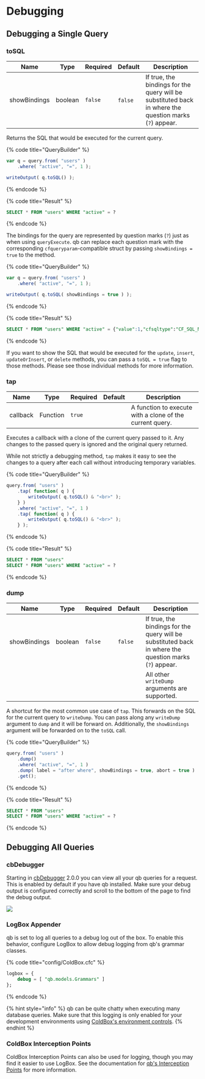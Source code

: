 # Debugging

## Debugging a Single Query

### toSQL

| Name         | Type    | Required | Default  | Description                                                                                            |
| ------------ | ------- | -------- | -------- | ------------------------------------------------------------------------------------------------------ |
| showBindings | boolean | `false`  | ​`false` | If true, the bindings for the query will be substituted back in where the question marks (`?`) appear. |

Returns the SQL that would be executed for the current query.

{% code title="QueryBuilder" %}
```javascript
var q = query.from( "users" )
    .where( "active", "=", 1 );

writeOutput( q.toSQL() );
```
{% endcode %}

{% code title="Result" %}
```sql
SELECT * FROM "users" WHERE "active" = ?
```
{% endcode %}

The bindings for the query are represented by question marks (`?`) just as when using `queryExecute`.  qb can replace each question mark with the corresponding `cfqueryparam`-compatible struct by passing `showBindings = true` to the method.

{% code title="QueryBuilder" %}
```javascript
var q = query.from( "users" )
    .where( "active", "=", 1 );

writeOutput( q.toSQL( showBindings = true ) );
```
{% endcode %}

{% code title="Result" %}
```sql
SELECT * FROM "users" WHERE "active" = {"value":1,"cfsqltype":"CF_SQL_NUMERIC","null":false}
```
{% endcode %}

If you want to show the SQL that would be executed for the `update`, `insert`, `updateOrInsert`, or `delete` methods, you can pass a `toSQL = true` flag to those methods.  Please see those individual methods for more information.

### tap

| Name     | Type     | Required | Default | Description                                              |
| -------- | -------- | -------- | ------- | -------------------------------------------------------- |
| callback | Function | `true`   | ​       | A function to execute with a clone of the current query. |

Executes a callback with a clone of the current query passed to it.  Any changes to the passed query is ignored and the original query returned.

While not strictly a debugging method, `tap` makes it easy to see the changes to a query after each call without introducing temporary variables.

{% code title="QueryBuilder" %}
```javascript
query.from( "users" )
    .tap( function( q ) {
        writeOutput( q.toSQL() & "<br>" );
    } )
    .where( "active", "=", 1 )
    .tap( function( q ) {
        writeOutput( q.toSQL() & "<br>" );
    } );
```
{% endcode %}

{% code title="Result" %}
```sql
SELECT * FROM "users"
SELECT * FROM "users" WHERE "active" = ?
```
{% endcode %}

### dump

| Name         | Type    | Required | Default | Description                                                                                            |
| ------------ | ------- | -------- | ------- | ------------------------------------------------------------------------------------------------------ |
| showBindings | boolean | `false`  | `false` | If true, the bindings for the query will be substituted back in where the question marks (`?`) appear. |
|              |         |          |         | All other `writeDump` arguments are supported.                                                         |

A shortcut for the most common use case of `tap`.  This forwards on the SQL for the current query to `writeDump`.  You can pass along any `writeDump` argument to `dump` and it will be forward on.  Additionally, the `showBindings` argument will be forwarded on to the `toSQL` call.

{% code title="QueryBuilder" %}
```javascript
query.from( "users" )
    .dump()
    .where( "active", "=", 1 )
    .dump( label = "after where", showBindings = true, abort = true )
    .get();
```
{% endcode %}

{% code title="Result" %}
```sql
SELECT * FROM "users"
SELECT * FROM "users" WHERE "active" = ?
```
{% endcode %}

## Debugging All Queries

### cbDebugger

Starting in [cbDebugger](https://forgebox.io/view/cbdebugger) 2.0.0 you can view all your qb queries for a request.  This is enabled by default if you have qb installed.  Make sure your debug output is configured correctly and scroll to the bottom of the page to find the debug output.

![](../.gitbook/assets/2020-05-04\_12-40.png)

### LogBox Appender

qb is set to log all queries to a debug log out of the box.  To enable this behavior, configure LogBox to allow debug logging from qb's grammar classes.

{% code title="config/ColdBox.cfc" %}
```sql
logbox = {
    debug = [ "qb.models.Grammars" ]
};
```
{% endcode %}

{% hint style="info" %}
qb can be quite chatty when executing many database queries.  Make sure that this logging is only enabled for your development environments using [ColdBox's environment controls](https://coldbox.ortusbooks.com/getting-started/configuration/coldbox.cfc/configuration-directives/environments).
{% endhint %}

### ColdBox Interception Points

ColdBox Interception Points can also be used for logging, though you may find it easier to use LogBox.  See the documentation for [qb's Interception Points](options-and-utilities/interception-points.md) for more information.
